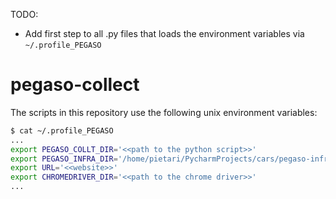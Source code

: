 TODO:
- Add first step to all .py files that loads the environment variables via ```~/.profile_PEGASO``` 

# pegaso-collect

The scripts in this repository use the following unix environment variables:

```sh
$ cat ~/.profile_PEGASO
...
export PEGASO_COLLT_DIR='<<path to the python script>>'
export PEGASO_INFRA_DIR='/home/pietari/PycharmProjects/cars/pegaso-infrastructure'
export URL='<<website>>'
export CHROMEDRIVER_DIR='<<path to the chrome driver>>'
...
```
